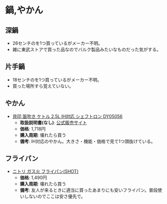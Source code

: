鍋,やかん
====

深鍋
----

- 26センチのを1つ買っているがメーカー不明。
- 雑に東武ストアで買った品なのでバルク製品みたいなものだった気がする。

片手鍋
----

- 18センチのを1つ買っているがメーカー不明。
- 買った場所すら覚えていない。

やかん
----

- [貝印 笛吹き ケトル 2.5L IH対応 シェフトロン DY05056](https://shopping.yahoo.co.jp/product/j/4901601581904/compare.html)
  - **取扱説明書(なし)**: [公式販売サイト](http://www.kai-group.com/store/products/detail/1661)
  - **価格**: 1,718円
  - **購入周期**: 壊れたら買う
  - **備考**: IH対応のやかん。大きさ・機能・価格で見て1つ頭抜けている。

フライパン
----

- [ニトリ ガス火 フライパン(SHOT) ](https://www.nitori-net.jp/store/ja/ec/8943863s?ptr=item)
  - **価格**: 1,490円
  - **購入周期**: 壊れたら買う
  - **備考**: 友人が来るときに適当に買ったあまりにも安いフライパン。普段使いしないのでここは安さ優先で。
